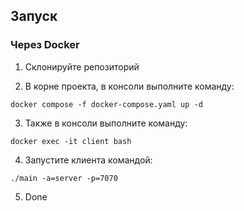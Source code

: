 ## Запуск
### Через Docker
1. Склонируйте репозиторий

2. В корне проекта, в консоли выполните команду:
```
docker compose -f docker-compose.yaml up -d
```

3. Также в консоли выполните команду:
```
docker exec -it client bash
```

4. Запустите клиента командой:
```
./main -a=server -p=7070
```

5. Done
